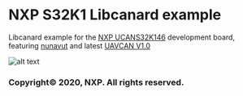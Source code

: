 # NXP S32K1 Libcanard example 
Libcanard example for the [NXP UCANS32K146](https://www.nxp.com/design/development-boards/automotive-development-platforms/s32k-mcu-platforms/can-fd-development-system-for-drones-rovers-and-mobile-robotics:UCANS32K146) development board, featuring [nunavut](https://github.com/UAVCAN/nunavut) and latest [UAVCAN V1.0](https://uavcan.org/specification/)

 ![alt text](https://i.ibb.co/ncFtM2T/NXP-SCSW-SOLID-Black-Horizontal.png) 
 ### Copyright© 2020, NXP. All rights reserved.

